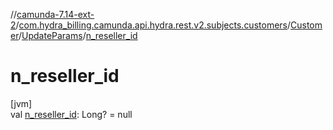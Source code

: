 //[camunda-7.14-ext-2](../../../../index.md)/[com.hydra_billing.camunda.api.hydra.rest.v2.subjects.customers](../../index.md)/[Customer](../index.md)/[UpdateParams](index.md)/[n_reseller_id](n_reseller_id.md)

# n_reseller_id

[jvm]\
val [n_reseller_id](n_reseller_id.md): Long? = null
